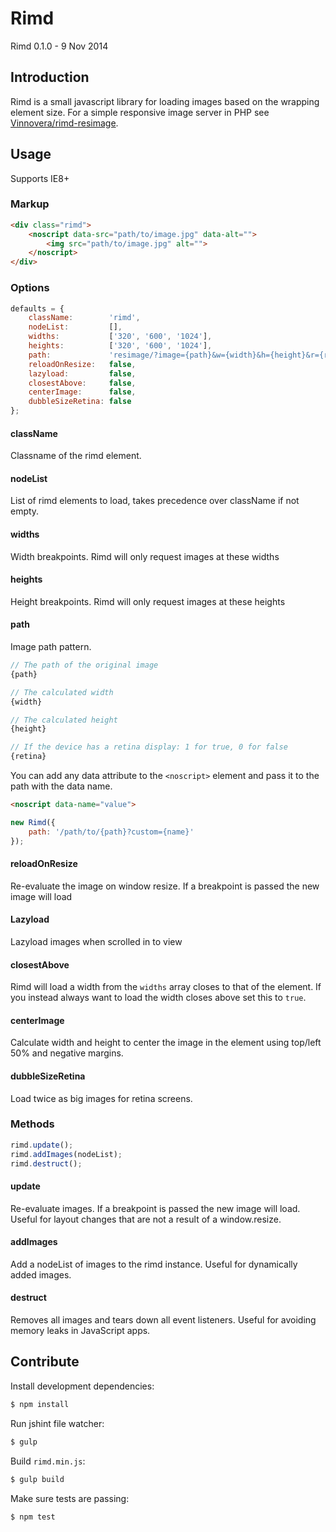 Rimd
============

Rimd 0.1.0 - 9 Nov 2014

Introduction
------------

Rimd is a small javascript library for loading images based on the wrapping element size. For a simple responsive image server in PHP see [Vinnovera/rimd-resimage](https://github.com/Vinnovera/rimd-resimage).

Usage
-----

Supports IE8+

### Markup

```html
<div class="rimd">
	<noscript data-src="path/to/image.jpg" data-alt="">
		<img src="path/to/image.jpg" alt="">
	</noscript>
</div>
```

### Options

```javascript
defaults = {
	className:        'rimd',
	nodeList:         [],
	widths:           ['320', '600', '1024'],
	heights:          ['320', '600', '1024'],
	path:             'resimage/?image={path}&w={width}&h={height}&r={retina}',
	reloadOnResize:   false,
	lazyload:         false,
	closestAbove:     false,
	centerImage:      false,
	dubbleSizeRetina: false
};
```

#### className
Classname of the rimd element.

#### nodeList
List of rimd elements to load, takes precedence over className if not empty.

#### widths
Width breakpoints. Rimd will only request images at these widths

#### heights
Height breakpoints. Rimd will only request images at these heights

#### path
Image path pattern. 

```javascript
// The path of the original image
{path}

// The calculated width
{width}

// The calculated height
{height}

// If the device has a retina display: 1 for true, 0 for false
{retina}
```
You can add any data attribute to the `<noscript>` element and pass it to the path with the data name.

```html
<noscript data-name="value">
```

```javascript
new Rimd({
	path: '/path/to/{path}?custom={name}'
});
```

#### reloadOnResize
Re-evaluate the image on window resize. If a breakpoint is passed the new image will load

#### Lazyload
Lazyload images when scrolled in to view

#### closestAbove
Rimd will load a width from the `widths` array closes to that of the element. If you instead always want to load the width closes above set this to `true`.

#### centerImage
Calculate width and height to center the image in the element using top/left 50% and negative margins.

#### dubbleSizeRetina
Load twice as big images for retina screens. 

### Methods

```javascript
rimd.update();
rimd.addImages(nodeList);
rimd.destruct();
```

#### update
Re-evaluate images. If a breakpoint is passed the new image will load. Useful for layout changes that are not a result of a window.resize.

#### addImages
Add a nodeList of images to the rimd instance. Useful for dynamically added images.

#### destruct
Removes all images and tears down all event listeners. Useful for avoiding memory leaks in JavaScript apps.


Contribute
----------

Install development dependencies:

```bash
$ npm install
```

Run jshint file watcher:

```bash
$ gulp
```

Build `rimd.min.js`:

```bash
$ gulp build
```

Make sure tests are passing:

```bash
$ npm test
```